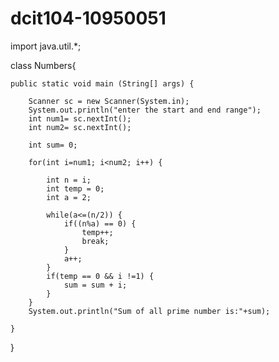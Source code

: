 # dcit104-10950051

import java.util.*;

class Numbers{
	
	public static void main (String[] args) {
		
		Scanner sc = new Scanner(System.in);
		System.out.println("enter the start and end range");
		int num1= sc.nextInt();
		int num2= sc.nextInt();
		
		int sum= 0;
		
		for(int i=num1; i<num2; i++) {
			
			int n = i;
			int temp = 0;
			int a = 2;
			
			while(a<=(n/2)) {
				if((n%a) == 0) {
					temp++;
					break;
				}
				a++;
			}
			if(temp == 0 && i !=1) {
				sum = sum + i;
			}
		}
		System.out.println("Sum of all prime number is:"+sum);
		
	}
}
